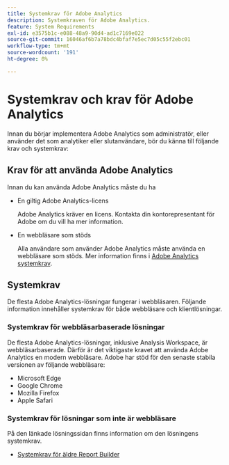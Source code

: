 ```yaml
---
title: Systemkrav för Adobe Analytics
description: Systemkraven för Adobe Analytics.
feature: System Requirements
exl-id: e3575b1c-e088-48a9-90d4-ad1c7169e022
source-git-commit: 16046af6b7a78bdc4bfaf7e5ec7d05c55f2ebc01
workflow-type: tm+mt
source-wordcount: '191'
ht-degree: 0%

---
```


# Systemkrav och krav för Adobe Analytics

Innan du börjar implementera Adobe Analytics som administratör, eller använder det som analytiker eller slutanvändare, bör du känna till följande krav och systemkrav:

## Krav för att använda Adobe Analytics

Innan du kan använda Adobe Analytics måste du ha

* En giltig Adobe Analytics-licens

  Adobe Analytics kräver en licens. Kontakta din kontorepresentant för Adobe om du vill ha mer information.

* En webbläsare som stöds

  Alla användare som använder Adobe Analytics måste använda en webbläsare som stöds. Mer information finns i [Adobe Analytics systemkrav](https://experienceleague.adobe.com/docs/analytics/analyze/admin-overview/sys-reqs.html).

## Systemkrav

De flesta Adobe Analytics-lösningar fungerar i webbläsaren. Följande information innehåller systemkrav för både webbläsare och klientlösningar.

### Systemkrav för webbläsarbaserade lösningar

De flesta Adobe Analytics-lösningar, inklusive Analysis Workspace, är webbläsarbaserade. Därför är det viktigaste kravet att använda Adobe Analytics en modern webbläsare. Adobe har stöd för den senaste stabila versionen av följande webbläsare:

* Microsoft Edge
* Google Chrome
* Mozilla Firefox
* Apple Safari

### Systemkrav för lösningar som inte är webbläsare

På den länkade lösningssidan finns information om den lösningens systemkrav.

* [Systemkrav för äldre Report Builder](/help/analyze/legacy-report-builder/setup/system-requirements.md)


